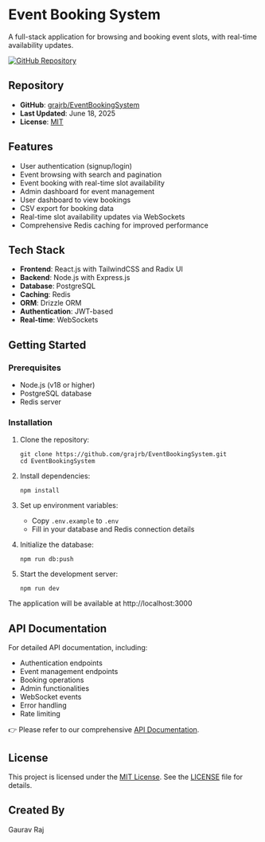 # Event Booking System

A full-stack application for browsing and booking event slots, with real-time availability updates.

[![GitHub Repository](https://img.shields.io/badge/GitHub-Repository-blue?style=for-the-badge&logo=github)](https://github.com/grajrb/EventBookingSystem)

## Repository

- **GitHub**: [grajrb/EventBookingSystem](https://github.com/grajrb/EventBookingSystem)
- **Last Updated**: June 18, 2025
- **License**: [MIT](LICENSE)

## Features

- User authentication (signup/login)
- Event browsing with search and pagination
- Event booking with real-time slot availability
- Admin dashboard for event management
- User dashboard to view bookings
- CSV export for booking data
- Real-time slot availability updates via WebSockets
- Comprehensive Redis caching for improved performance

## Tech Stack

- **Frontend**: React.js with TailwindCSS and Radix UI
- **Backend**: Node.js with Express.js
- **Database**: PostgreSQL
- **Caching**: Redis
- **ORM**: Drizzle ORM
- **Authentication**: JWT-based
- **Real-time**: WebSockets

## Getting Started

### Prerequisites

- Node.js (v18 or higher)
- PostgreSQL database
- Redis server

### Installation

1. Clone the repository:
   ```
   git clone https://github.com/grajrb/EventBookingSystem.git
   cd EventBookingSystem
   ```

2. Install dependencies:
   ```
   npm install
   ```

3. Set up environment variables:
   - Copy `.env.example` to `.env`
   - Fill in your database and Redis connection details

4. Initialize the database:
   ```
   npm run db:push
   ```

5. Start the development server:
   ```
   npm run dev
   ```

The application will be available at http://localhost:3000

## API Documentation

For detailed API documentation, including:
- Authentication endpoints
- Event management endpoints
- Booking operations
- Admin functionalities
- WebSocket events
- Error handling
- Rate limiting

👉 Please refer to our comprehensive [API Documentation](docs/API.md).

## License

This project is licensed under the [MIT License](LICENSE). See the [LICENSE](LICENSE) file for details.

## Created By

Gaurav Raj
